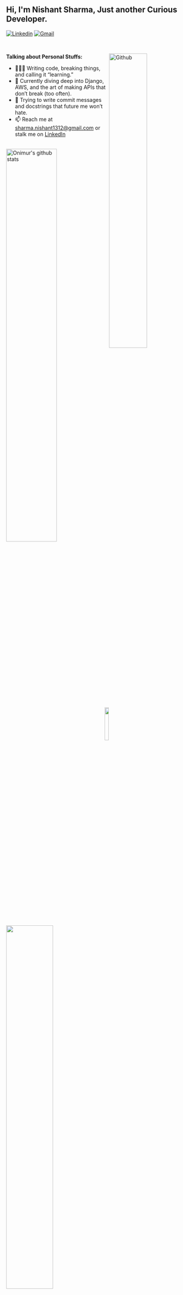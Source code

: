 <!-- Your title -->

## Hi, I'm Nishant Sharma, Just another Curious Developer.

<!-- Your badges
You can use the website to generate badges: https://shields.io/
-->

<!-- [![Github](https://img.shields.io/badge/-Github-000?style=flat&logo=Github&logoColor=white)](https://github.com/goldenryu2000) -->
[![Linkedin](https://img.shields.io/badge/-LinkedIn-blue?style=flat&logo=Linkedin&logoColor=white)](https://www.linkedin.com/in/nishant-sharma20)
[![Gmail](https://img.shields.io/badge/-Gmail-c14438?style=flat&logo=Gmail&logoColor=white)](mailto:sharma.nishant1312@gmail.com)
<!-- [![Outlook](https://img.shields.io/badge/-Outlook-0078D4?style=flat&logo=Microsoft-Outlook&logoColor=white)](mailto:nishant_sharma20@outlook.com) -->

&nbsp;
<!-- Any image aligned to the right. Beware the width -->
<img width="45%" align="right" alt="Github" src="https://media.giphy.com/media/u18KbOWs65HFK/giphy.gif" />
<!-- Talking about you -->

**Talking about Personal Stuffs:**


- 👨🏽‍💻 Writing code, breaking things, and calling it “learning.”
- 🌱 Currently diving deep into Django, AWS, and the art of making APIs that don’t break (too often).
- 🤔 Trying to write commit messages and docstrings that future me won’t hate.
- 📫 Reach me at sharma.nishant1312@gmail.com or stalk me on [LinkedIn](https://www.linkedin.com/in/nishant-sharma20)

<br />
    <img width="52%" align="left" alt="Onimur's github stats" src="https://github-readme-stats.vercel.app/api?username=goldenryu2000&show_icons=true&hide_border=true&theme=radical" />

&nbsp;

<p>
<br />
<br />
<br />
<br />
<br />
<br />

<img width="15%" src="https://img.shields.io/badge/-Visitors-ff69b4">

</br>
<code><img align ='center' width="50%" src="https://count.getloli.com/get/@:saltysage?theme=rule34"></code>
</p>
